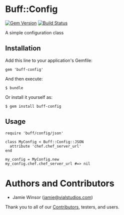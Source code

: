 # Buff::Config
[![Gem Version](https://badge.fury.io/rb/buff-config.png)](http://badge.fury.io/rb/buff-config)
[![Build Status](https://travis-ci.org/RiotGames/buff-config.png?branch=master)](https://travis-ci.org/RiotGames/buff-config)

A simple configuration class

## Installation

Add this line to your application's Gemfile:

    gem 'buff-config'

And then execute:

    $ bundle

Or install it yourself as:

    $ gem install buff-config

## Usage

    require 'buff/config/json'

    class MyConfig < Buff::Config::JSON
      attribute 'chef.chef_server_url'
    end

    my_config = MyConfig.new
    my_config.chef.chef_server_url #=> nil

# Authors and Contributors

* Jamie Winsor (<jamie@vialstudios.com>)

Thank you to all of our [Contributors](https://github.com/RiotGames/buff-config/graphs/contributors), testers, and users.
